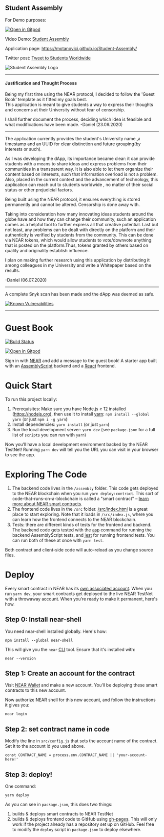## Student Assembly

For Demo purposes:  

[![Open in Gitpod](https://gitpod.io/button/open-in-gitpod.svg)](https://gitpod.io/#https://github.com/Motanovici/Student-Assembly)

Video Demo: [Student Assembly](https://youtu.be/z1FWUiJyfWQ)

Application page: https://motanovici.github.io/Student-Assembly/

Twitter post: [Tweet to Students Worldwide](https://twitter.com/Naytlin2/status/1280223391841214466)

![Student Assembly Logo](https://github.com/Motanovici/Student-Assembly/blob/master/img/StudentAssemblyLogo.png)

---

#### Justification and Thought Process

Being my first time using the NEAR protocol, I decided to follow the 'Guest Book' template as it fitted my goals best.  
This application is meant to give students a way to express their thoughts and concerns at their University without
fear of censorship.

I shall further document the process, deciding which idea is feasible and what modifications have been made. 
-Daniel (23.06.2020)

---

The application currently provides the student's University name ,a timestamp and an UUID for clear distinction and future grouping(by interests or such).

As I was developing the dApp, its importance became clear: it can provide students with a means to share ideas and express problems from their communities in a transparent way. It is also able to let them organize their content based on interests, such that information overload is not a problem. Also, placed in the current context and the advancement of technology, this application can reach out to students worldwide , no matter of their social status or other prejudicial factors.

Being built using the NEAR protocol, it ensures everything is stored permanently and cannot be altered. Censorship is done away with.

Taking into consideration how many innovating ideas students around the globe have and how they can change their community, such an application comes as a helpful tool to further express all that creative potential. Last but not least, any problems can be dealt with directly on the platform and their authenticity is verified by students from the community. This can be done via NEAR tokens, which would allow students to vote/downvote anything that is posted on the platform.Thus, tokens granted by others based on quality and originality establish influence. 

I plan on making further research using this application by distributing it among colleagues in my University and write a Whitepaper based on the results. 


-Daniel (06.07.2020)

---

A complete Snyk scan has been made and the dApp was deemed as safe.

[![Known Vulnerabilities](https://snyk.io/test/github/Motanovici/Student-Assembly/badge.svg?targetFile=package.json)](https://snyk.io/test/github/Motanovici/Student-Assembly?targetFile=package.json)

---

Guest Book
==========

[![Build Status](https://travis-ci.com/near-examples/guest-book.svg?branch=master)](https://travis-ci.com/near-examples/guest-book)

[![Open in Gitpod](https://gitpod.io/button/open-in-gitpod.svg)](https://gitpod.io/#https://github.com/near-examples/guest-book)

<!-- MAGIC COMMENT: DO NOT DELETE! Everything above this line is hidden on NEAR Examples page -->

Sign in with [NEAR] and add a message to the guest book! A starter app built with an [AssemblyScript] backend and a [React] frontend.


Quick Start
===========

To run this project locally:

1. Prerequisites: Make sure you have Node.js ≥ 12 installed (https://nodejs.org), then use it to install [yarn]: `npm install --global yarn` (or just `npm i -g yarn`)
2. Install dependencies: `yarn install` (or just `yarn`)
3. Run the local development server: `yarn dev` (see `package.json` for a
   full list of `scripts` you can run with `yarn`)

Now you'll have a local development environment backed by the NEAR TestNet! Running `yarn dev` will tell you the URL you can visit in your browser to see the app.


Exploring The Code
==================

1. The backend code lives in the `/assembly` folder. This code gets deployed to
   the NEAR blockchain when you run `yarn deploy:contract`. This sort of
   code-that-runs-on-a-blockchain is called a "smart contract" – [learn more
   about NEAR smart contracts][smart contract docs].
2. The frontend code lives in the `/src` folder.
   [/src/index.html](/src/index.html) is a great place to start exploring. Note
   that it loads in `/src/index.js`, where you can learn how the frontend
   connects to the NEAR blockchain.
3. Tests: there are different kinds of tests for the frontend and backend. The
   backend code gets tested with the [asp] command for running the backend
   AssemblyScript tests, and [jest] for running frontend tests. You can run
   both of these at once with `yarn test`.

Both contract and client-side code will auto-reload as you change source files.


Deploy
======

Every smart contract in NEAR has its [own associated account][NEAR accounts]. When you run `yarn dev`, your smart contracts get deployed to the live NEAR TestNet with a throwaway account. When you're ready to make it permanent, here's how.


Step 0: Install near-shell
--------------------------

You need near-shell installed globally. Here's how:

    npm install --global near-shell

This will give you the `near` [CLI] tool. Ensure that it's installed with:

    near --version


Step 1: Create an account for the contract
------------------------------------------

Visit [NEAR Wallet] and make a new account. You'll be deploying these smart contracts to this new account.

Now authorize NEAR shell for this new account, and follow the instructions it gives you:

    near login


Step 2: set contract name in code
---------------------------------

Modify the line in `src/config.js` that sets the account name of the contract. Set it to the account id you used above.

    const CONTRACT_NAME = process.env.CONTRACT_NAME || 'your-account-here!'


Step 3: deploy!
---------------

One command:

    yarn deploy

As you can see in `package.json`, this does two things:

1. builds & deploys smart contracts to NEAR TestNet
2. builds & deploys frontend code to GitHub using [gh-pages]. This will only work if the project already has a repository set up on GitHub. Feel free to modify the `deploy` script in `package.json` to deploy elsewhere.



  [NEAR]: https://nearprotocol.com/
  [yarn]: https://yarnpkg.com/
  [AssemblyScript]: https://docs.assemblyscript.org/
  [React]: https://reactjs.org
  [smart contract docs]: https://docs.nearprotocol.com/docs/roles/developer/contracts/assemblyscript
  [asp]: https://www.npmjs.com/package/@as-pect/cli
  [jest]: https://jestjs.io/
  [NEAR accounts]: https://docs.nearprotocol.com/docs/concepts/account
  [NEAR Wallet]: https://wallet.nearprotocol.com
  [near-shell]: https://github.com/nearprotocol/near-shell
  [CLI]: https://www.w3schools.com/whatis/whatis_cli.asp
  [create-near-app]: https://github.com/nearprotocol/create-near-app
  [gh-pages]: https://github.com/tschaub/gh-pages
